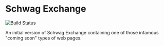 # Schwag Exchange

[![Build Status](http://drone.andr.io/api/badges/betandr/schwag-exchange/status.svg)](http://drone.andr.io/betandr/schwag-exchange)

An initial version of Schwag Exchange containing one of those infamous
"coming soon" types of web pages.
